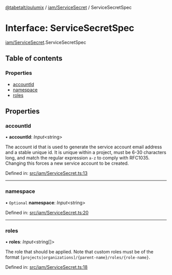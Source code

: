 [@tabetalt/pulumix](../README.md) / [iam/ServiceSecret](../modules/iam_servicesecret.md) / ServiceSecretSpec

# Interface: ServiceSecretSpec

[iam/ServiceSecret](../modules/iam_servicesecret.md).ServiceSecretSpec

## Table of contents

### Properties

- [accountId](iam_servicesecret.servicesecretspec.md#accountid)
- [namespace](iam_servicesecret.servicesecretspec.md#namespace)
- [roles](iam_servicesecret.servicesecretspec.md#roles)

## Properties

### accountId

• **accountId**: *Input*<string\>

The account id that is used to generate the service
account email address and a stable unique id. It is unique within a project,
must be 6-30 characters long, and match the regular expression `a-z`
to comply with RFC1035. Changing this forces a new service account to be created.

Defined in: [src/iam/ServiceSecret.ts:13](https://github.com/tabetalt/pulumix/blob/015837c/src/iam/ServiceSecret.ts#L13)

___

### namespace

• `Optional` **namespace**: *Input*<string\>

Defined in: [src/iam/ServiceSecret.ts:20](https://github.com/tabetalt/pulumix/blob/015837c/src/iam/ServiceSecret.ts#L20)

___

### roles

• **roles**: *Input*<string[]\>

The role that should be applied. Note that custom roles must be of the format
`[projects|organizations]/{parent-name}/roles/{role-name}`.

Defined in: [src/iam/ServiceSecret.ts:18](https://github.com/tabetalt/pulumix/blob/015837c/src/iam/ServiceSecret.ts#L18)
